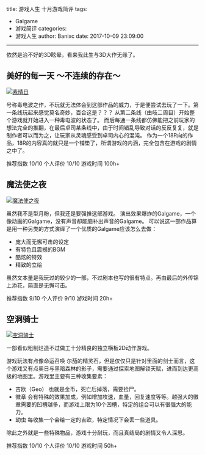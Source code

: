 title: 游戏人生 十月游戏简评
tags:
  - Galgame
  - 游戏简评
categories:
  - 游戏人生
author: Banixc
date: 2017-10-09 23:09:00
---
依然是治不好的3D眩晕，看来我此生与3D大作无缘了。

## 美好的每一天 ～不连续的存在～

[![素晴日](https://i.loli.net/2019/04/25/5cc1baea1ea72.jpg)](https://tuchuang001.com/image/45DxZ)

号称毒电波之作，不玩就无法体会到这部作品的威力，于是便尝试去玩了一下。第一条线玩起来感觉莫名奇妙，百合这是？？？
从第二条线（由岐二周目）开始整个游戏就开始进入一种毒电波的状态了。
而后每通一条线都仿佛能把之前玩家的想法完全的推翻，在最后卓司某条线中，由于时间错乱导致对话的反反复复，就是制作者可以而为之，让玩家从灵魂感受到卓司内心的混沌。
作为一个18R向的作品，18R的内容真的就只是一个铺垫了，所谓游戏的内涵，完全包含在游戏的剧情之中了。

推荐指数 10/10 个人评价 10/10 游戏时间 100h+

## 魔法使之夜

[![魔法使之夜](https://i.loli.net/2019/04/25/5cc1baea1ea72.jpg)](https://tuchuang001.com/image/450V6)

虽然我不是型月粉，但我还是要强推这部游戏。
演出效果爆炸的Galgame，一个像动画的Galgame，没有声音却能脑补出声音的Galgame。
可以说这一部作品算是用一种另类的方式演绎了一个优质的Galgame应该怎么去做：

- 庞大而无懈可击的设定
- 有特色且震撼的BGM
- 酷炫的特效
- 精致的立绘

虽然文本量是我玩过的较少的一部，不过剧本也写的很有特点。再由最后的外传锦上添花，简直是无懈可击。

推荐指数 9/10 个人评价 9/10 游戏时间 20h+

## 空洞骑士

[![空洞骑士](https://i.loli.net/2019/04/25/5cc1baea1ea72.jpg)](https://tuchuang001.com/image/45I0x)

一部看似粗制烂造不过做工十分精良的独立横板2D动作游戏。

游戏玩法有点像命运召唤 尔茄的精灵石，但是仅仅只是针对里面的剑士而言，这个游戏又有点奥日与黑暗森林的影子，需要通过探索地图解锁天赋，进而到达更高级的地图里。游戏里主要有三种收集要素：

- 吉欧（Geo） 也就是金币，死亡后掉落，需要捡尸。
- 徽章 会有特殊的效果加成，例如增加攻速，血量，回复速度等等。越强大的徽章需要的凹槽越多，而游戏上限为10个凹槽，特定的组合可以有很强大的能力。
- 幼虫 每收集一个会给一定的吉欧，特定情况下会丢一些道具。

除此之外就是一些特殊物品，游戏十分耐玩，而且真结局的剧情又令人深思。

推荐指数 10/10 个人评价 10/10 游戏时间 50h+